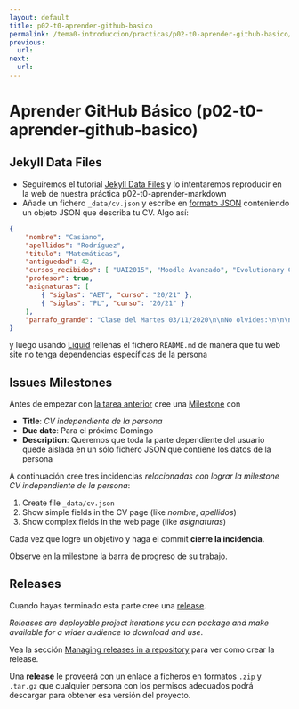 ```yaml
---
layout: default
title: p02-t0-aprender-github-basico
permalink: /tema0-introduccion/practicas/p02-t0-aprender-github-basico/index.html
previous: 
  url: 
next:
  url: 
---
```


# Aprender GitHub Básico (p02-t0-aprender-github-basico)


## Jekyll Data Files

- Seguiremos el tutorial [Jekyll Data Files](https://jekyllrb.com/docs/datafiles/) y lo intentaremos reproducir en la web de nuestra práctica p02-t0-aprender-markdown
- Añade un fichero `_data/cv.json`   y escribe en [formato JSON](https://en.wikipedia.org/wiki/JSON) conteniendo un objeto JSON que describa tu CV. Algo así:

```json
{
    "nombre": "Casiano",
    "apellidos": "Rodríguez",
    "titulo": "Matemáticas",
    "antiguedad": 42,
    "cursos_recibidos": [ "UAI2015", "Moodle Avanzado", "Evolutionary Computing"],
    "profesor": true,
    "asignaturas": [ 
        { "siglas": "AET", "curso": "20/21" },
        { "siglas": "PL", "curso": "20/21" }
    ],
    "parrafo_grande": "Clase del Martes 03/11/2020\n\nNo olvides:\n\n\n  Rellena la tarea de asistencia\n\n\nComenzaremos repasando la introducción a la asignatura que hizo el profesor ..."
}
```

y luego usando [Liquid](https://shopify.github.io/liquid/) rellenas el fichero `README.md` de manera que tu web site no tenga dependencias específicas de la persona 

## Issues Milestones

Antes de empezar con [la tarea anterior](#jekyll-data-files) cree una [Milestone](https://docs.github.com/en/free-pro-team@latest/github/managing-your-work-on-github/about-milestones) con 

* **Title**: *CV independiente de la persona*
* **Due date**: Para el próximo Domingo
* **Description**: Queremos que toda la parte dependiente del usuario quede aislada en un sólo fichero JSON que contiene los datos de la persona

A continuación cree tres incidencias *relacionadas con lograr la milestone CV independiente de la persona*:

1. Create file `_data/cv.json`
2. Show simple fields in the CV page (like *nombre*, *apellidos*)
3. Show complex fields in the web page (like *asignaturas*)

Cada vez que logre un objetivo y haga el commit **cierre la incidencia**.

Observe en la milestone la barra de progreso de su trabajo.

## Releases

Cuando hayas terminado esta parte cree una [release](https://docs.github.com/en/free-pro-team@latest/github/administering-a-repository/releasing-projects-on-github).

*Releases are deployable project iterations you can package and make available for a wider audience to download and use*.

Vea la sección [Managing releases in a repository](https://docs.github.com/en/free-pro-team@latest/github/administering-a-repository/managing-releases-in-a-repository) para ver como crear la release. 

Una **release** le proveerá con un enlace a ficheros en formatos `.zip` y `.tar.gz` que cualquier persona con los permisos adecuados podrá descargar para obtener esa versión del proyecto.
